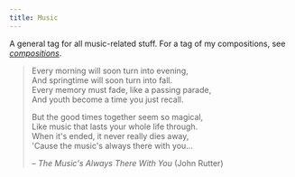 ```yaml
---
title: Music
---
```


A general tag for all music-related stuff. For a tag of my compositions, see [*compositions*](/tags/composition).

> Every morning will soon turn into evening,  
> And springtime will soon turn into fall.  
> Every memory must fade, like a passing parade,  
> And youth become a time you just recall.
>  
> But the good times together seem so magical,  
> Like music that lasts your whole life through.  
> When it's ended, it never really dies away,  
> 'Cause the music's always there with you...  
> 
>   – *The Music's Always There With You* (John Rutter)
